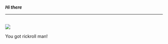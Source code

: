 ***Hi there***
<hr>
<br>
<img src = "https://media.tenor.com/x8v1oNUOmg4AAAAM/rickroll-roll.gif">

You got rickroll man!
